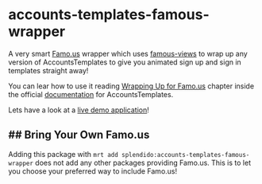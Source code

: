 accounts-templates-famous-wrapper
=================================

A very smart [Famo.us](http://famo.us) wrapper which uses [famous-views](https://atmospherejs.com/gadicohen/famous-views) to wrap up any version of AccountsTemplates to give you animated sign up and sign in templates straight away!

You can lear how to use it reading [Wrapping Up for Famo.us](https://github.com/splendido/accounts-templates-core#wrapping-up-for-famo.us) chapter inside the official [documentation](https://github.com/splendido/accounts-templates-core) for AccountsTemplates.

Lets have a look at a [live demo application](http://accounts-templates-famous-wrapper.meteor.com)!


## ## Bring Your Own Famo.us

Adding this package with `mrt add splendido:accounts-templates-famous-wrapper` does not add any other packages providing Famo.us. This is to let you choose your preferred way to include Famo.us!